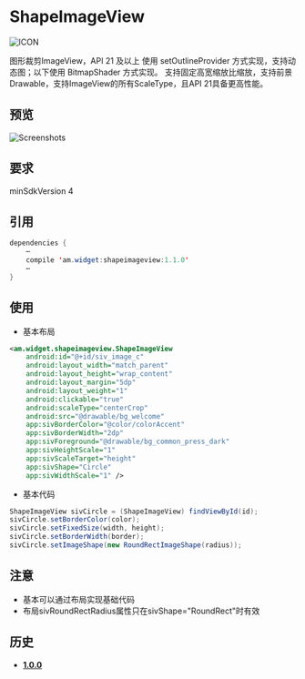 # ShapeImageView
![ICON](https://raw.githubusercontent.com/AlexMofer/ProjectX/master/shapeimageview/icon.png)

图形裁剪ImageView，API 21 及以上 使用 setOutlineProvider 方式实现，支持动态图；以下使用 BitmapShader 方式实现。
支持固定高宽缩放比缩放，支持前景Drawable，支持ImageView的所有ScaleType，且API 21具备更高性能。
## 预览
![Screenshots](https://raw.githubusercontent.com/AlexMofer/ProjectX/master/shapeimageview/screenshots.gif)
## 要求
minSdkVersion 4
## 引用
```java
dependencies {
    ⋯
    compile 'am.widget:shapeimageview:1.1.0'
    ⋯
}
```
## 使用
- 基本布局
```xml
<am.widget.shapeimageview.ShapeImageView
    android:id="@+id/siv_image_c"
    android:layout_width="match_parent"
    android:layout_height="wrap_content"
    android:layout_margin="5dp"
    android:layout_weight="1"
    android:clickable="true"
    android:scaleType="centerCrop"
    android:src="@drawable/bg_welcome"
    app:sivBorderColor="@color/colorAccent"
    app:sivBorderWidth="2dp"
    app:sivForeground="@drawable/bg_common_press_dark"
    app:sivHeightScale="1"
    app:sivScaleTarget="height"
    app:sivShape="Circle"
    app:sivWidthScale="1" />
```
- 基本代码
```java
ShapeImageView sivCircle = (ShapeImageView) findViewById(id);
sivCircle.setBorderColor(color);
sivCircle.setFixedSize(width, height);
sivCircle.setBorderWidth(border);
sivCircle.setImageShape(new RoundRectImageShape(radius));
```
## 注意
- 基本可以通过布局实现基础代码
- 布局sivRoundRectRadius属性只在sivShape="RoundRect"时有效

## 历史
- [**1.0.0**](https://bintray.com/alexmofer/maven/ShapeImageView/1.0.0)